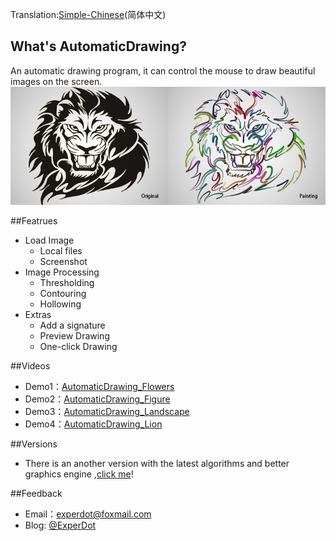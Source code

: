 Translation:[Simple-Chinese](./README-CN.md)(简体中文)

## What's AutomaticDrawing?
An automatic drawing program, it can control the mouse to draw beautiful images on the screen.
![Compare](Documentation/Image/Compare.png)

##Featrues

* Load Image
    *  Local files
    *  Screenshot
* Image Processing
    *  Thresholding
    *  Contouring
    *  Hollowing
* Extras
    *  Add a signature
    *  Preview Drawing
    *  One-click Drawing

##Videos
* Demo1：[AutomaticDrawing_Flowers](http://v.youku.com/v_show/id_XMTUwNTI5MTAwMA==.html)
* Demo2：[AutomaticDrawing_Figure](http://v.youku.com/v_show/id_XMTUwNjI2NzkwOA==.html)
* Demo3：[AutomaticDrawing_Landscape](http://v.youku.com/v_show/id_XMTUwODg2MTUxNg==.html)
* Demo4：[AutomaticDrawing_Lion](http://v.youku.com/v_show/id_XMTUxNDk5OTgxNg==.html)

##Versions
* There is an another version with the latest algorithms and better graphics engine ,[click me](https://github.com/experdot/ExperDot.EDGameEngine/tree/master/EDGameEngine.Visuals/GameObject/Model/GameVisual/AutoDraw)!

##Feedback
* Email：experdot@foxmail.com
* Blog: [@ExperDot](http://www.cnblogs.com/experdot/)
